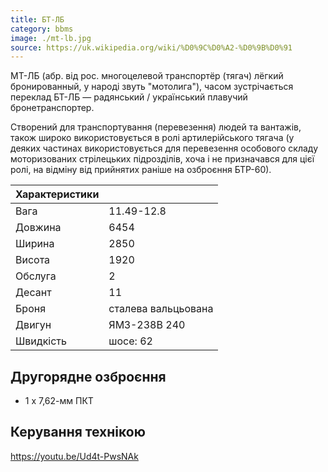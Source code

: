 ```yaml
---
title: БТ-ЛБ
category: bbms
image: ./mt-lb.jpg
source: https://uk.wikipedia.org/wiki/%D0%9C%D0%A2-%D0%9B%D0%91
---
```


МТ-ЛБ (абр. від рос. многоцелевой транспортёр (тягач) лёгкий бронированный, у народі звуть "мотолига"), часом зустрічається переклад БТ-ЛБ — радянський / український плавучий бронетранспортер.

Створений для транспортування (перевезення) людей та вантажів, також широко використовується в ролі артилерійського тягача (у деяких частинах використовується для перевезення особового складу моторизованих стрілецьких підрозділів, хоча і не призначався для цієї ролі, на відміну від прийнятих раніше на озброєння БТР-60).

| Характеристики |                     |
| -------------- | ------------------- |
| Вага           | 11.49-12.8          |
| Довжина        | 6454                |
| Ширина         | 2850                |
| Висота         | 1920                |
| Обслуга        | 2                   |
| Десант         | 11                  |
| Броня          | сталева вальцьована |
| Двигун         | ЯМЗ-238В 240        |
| Швидкість      | шосе: 62            |

## Другорядне озброєння

-   1 х 7,62-мм ПКТ

## Керування технікою

https://youtu.be/Ud4t-PwsNAk
